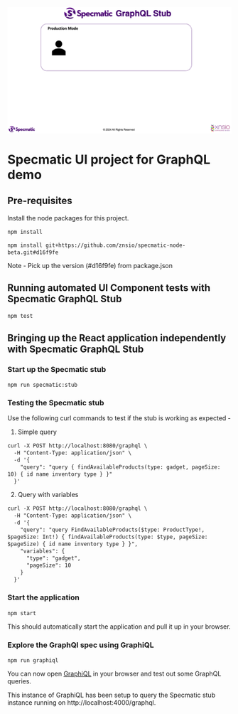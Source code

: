 ![Diagram](./GraphQLStubbing.gif)

# Specmatic UI project for GraphQL demo

## Pre-requisites

Install the node packages for this project.

```shell
npm install
```

```shell
npm install git+https://github.com/znsio/specmatic-node-beta.git#d16f9fe
```
Note - Pick up the version (#d16f9fe) from package.json

## Running automated UI Component tests with Specmatic GraphQL Stub

```shell
npm test
```

## Bringing up the React application independently with Specmatic GraphQL Stub

### Start up the Specmatic stub

```shell
npm run specmatic:stub
```

### Testing the Specmatic stub

Use the following curl commands to test if the stub is working as expected -

1. Simple query
```shell
curl -X POST http://localhost:8080/graphql \
  -H "Content-Type: application/json" \
  -d '{
    "query": "query { findAvailableProducts(type: gadget, pageSize: 10) { id name inventory type } }"
  }'
```

2. Query with variables 
```shell
curl -X POST http://localhost:8080/graphql \
  -H "Content-Type: application/json" \
  -d '{
    "query": "query FindAvailableProducts($type: ProductType!, $pageSize: Int!) { findAvailableProducts(type: $type, pageSize: $pageSize) { id name inventory type } }",
    "variables": {
      "type": "gadget",
      "pageSize": 10
    }
  }'
```

### Start the application

```shell
npm start
```

This should automatically start the application and pull it up in your browser.

### Explore the GraphQl spec using GraphiQL

```shell
npm run graphiql
```

You can now open [GraphiQL](http://localhost:4000/graphiql) in your browser and test out some GraphQL queries.

This instance of GraphiQL has been setup to query the Specmatic stub instance running on http://localhost:4000/graphql.
